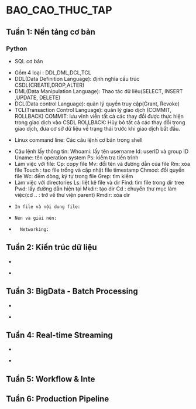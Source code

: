# BAO_CAO_THUC_TAP
## Tuần 1: Nền tảng cơ bản
### Python
- SQL cơ bản
* Gồm 4 loại : DDL,DML,DCL,TCL
* DDL(Data Definition Language): định nghĩa cấu trúc CSDL(CREATE,DROP,ALTER)
* DML(Data Manipulation Language): Thao tác dữ liệu(SELECT, INSERT ,UPDATE, DELETE)
* DCL(Data control Language): quản lý quyền truy cập(Grant, Revoke)
* TCL(Transaction Control Language): quản lý giao dịch (COMMIT, ROLLBACK)
COMMIT: lưu vĩnh viễn tất cả các thay đổi được thực hiện trong giao dịch vào CSDL
ROLLBACK: Hủy bỏ tất cả các thay đổi trong giao dịch, đưa cơ sở dữ liệu về trạng thái trước khi giao dịch bắt đầu.
- Linux command line: Các câu lệnh cơ bản trong shell
* Câu lệnh lấy thông tin:
  Whoami: lấy tên username
  Id: userID và group ID
  Uname: tên operation system
  Ps: kiểm tra tiến trình
*	Làm việc với file:
  Cp: copy file
  Mv: đổi tên và đường dẫn của file
	Rm: xóa file
  Touch : tạo file trống và cập nhật file timestamp
  Chmod: đổi quyền file
  Wc: đếm dòng, ký tự trong file
  Grep: tìm kiếm 
*	Làm việc với directories
  Ls: liệt kê file và dir
  Find: tìm file trong dir tree
  Pwd: lấy đường dẫn hiện tại
	Mkdir: tạo dir
  Cd : chuyển thư mục làm việc(cd .. : trở về thư viện parent)
  Rmdir: xóa dir
*	  In file và nội dung file:
*	  Nén và giải nén:
*		Networking:
## Tuần 2: Kiến trúc dữ liệu
-
*
## Tuần 3: BigData - Batch Processing
-
*
## Tuần 4: Real-time Streaming
-
*
## Tuần 5: Workflow & Inte
## Tuần 6: Production Pipeline
